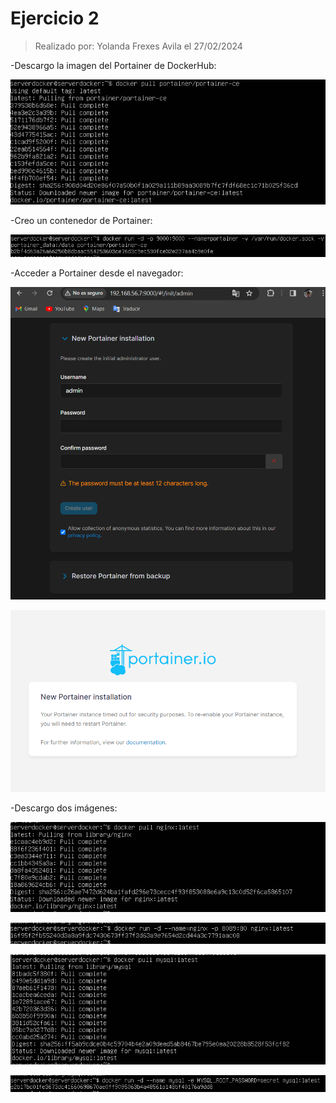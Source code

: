 # Ejercicio 2

> Realizado por: Yolanda Frexes Avila el 27/02/2024

-Descargo la imagen del Portainer de DockerHub:

![image-20240228180511398](./ejercicio2.assets/image-20240228180511398.png)

-Creo un contenedor de Portainer:

![image-20240228180804621](./ejercicio2.assets/image-20240228180804621.png)

-Acceder a Portainer desde el navegador:

![image-20240228181147544](./ejercicio2.assets/image-20240228181147544.png)

![image-20240228181320641](./ejercicio2.assets/image-20240228181320641.png)

-Descargo dos imágenes:

![image-20240228184109041](./ejercicio2.assets/image-20240228184109041.png)

![image-20240228184418437](./ejercicio2.assets/image-20240228184418437.png)

![image-20240228184532783](./ejercicio2.assets/image-20240228184532783.png)

![image-20240228184733380](./ejercicio2.assets/image-20240228184733380.png)